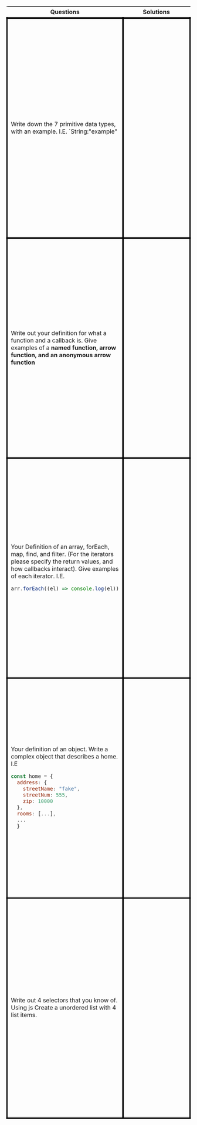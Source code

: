 <style>
  table{
    display: flex;
    align-items: center;
    justify-content: center;
  }
  .cell {
    height: 600px;
    width: 300px;
    border: 5px black double;
    
  }
  .cell{
    width: 30vw;
  }
  .cell__solution{
    width: 70vw;
  }

</style>

<table>
  <tr>
    <th>Questions</th>
    <th>Solutions</th>
  </tr>
  <tr class="row">
    <td class="cell">Write down the 7 primitive data types, with an example. I.E. `String:"example"</td>
    <td class="cell cell__solution"></td>
  </tr>
  <tr class="row">
    <td class="cell">Write out your definition for what a function and a callback is. Give examples of a <strong>named function, arrow function, and an anonymous arrow function</strong> </td>
    <td class="cell cell__solution"></td>
  </tr>
  <tr class="row">
    <td class="cell">
    <p>
    Your Definition of an array, forEach, map, find, and filter. (For the iterators please specify the return values, and how callbacks interact). Give examples of each iterator. I.E. 
    </p>
  
  ```js    
  arr.forEach((el) => console.log(el))
  ```  
  </td>
    <td class="cell cell__solution"></td>
  </tr>
  <tr class="row">
    <td class="cell">
    <p>
    Your definition of an object. Write a complex object that describes a home. I.E 
    </p>
  
  ```js
  const home = { 
    address: { 
      streetName: "fake", 
      streetNum: 555, 
      zip: 10000
    }, 
    rooms: [...], 
    ...
    }
  ```
  </td>
    <td class="cell cell__solution"></td>
  </tr>
  <tr class="row">
    <td class="cell">Write out 4 selectors that you know of. Using js Create a unordered list with 4 list items. </td>
    <td class="cell cell__solution"></td>
  </tr>
</table>

